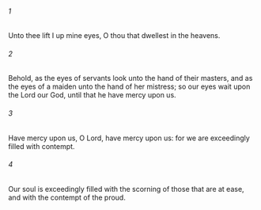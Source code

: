 ###### 1
Unto thee lift I up mine eyes, O thou that dwellest in the heavens.

###### 2
Behold, as the eyes of servants look unto the hand of their masters, and as the eyes of a maiden unto the hand of her mistress; so our eyes wait upon the Lord our God, until that he have mercy upon us.

###### 3
Have mercy upon us, O Lord, have mercy upon us: for we are exceedingly filled with contempt.

###### 4
Our soul is exceedingly filled with the scorning of those that are at ease, and with the contempt of the proud.

